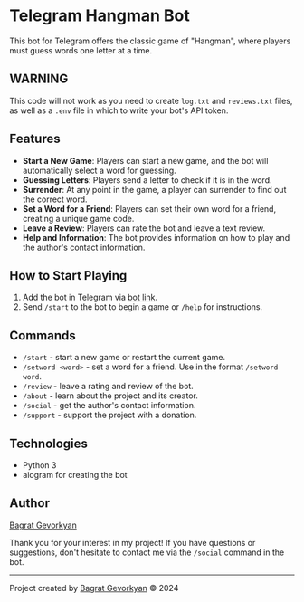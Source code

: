 # Telegram Hangman Bot

This bot for Telegram offers the classic game of "Hangman", where players must guess words one letter at a time.

## WARNING

This code will not work as you need to create `log.txt` and `reviews.txt` files, as well as a `.env` file in which to write your bot's API token.

## Features

- **Start a New Game**: Players can start a new game, and the bot will automatically select a word for guessing.
- **Guessing Letters**: Players send a letter to check if it is in the word.
- **Surrender**: At any point in the game, a player can surrender to find out the correct word.
- **Set a Word for a Friend**: Players can set their own word for a friend, creating a unique game code.
- **Leave a Review**: Players can rate the bot and leave a text review.
- **Help and Information**: The bot provides information on how to play and the author's contact information.

## How to Start Playing

1. Add the bot in Telegram via [bot link](https://t.me/Hangmangame1488bot).
2. Send `/start` to the bot to begin a game or `/help` for instructions.

## Commands

- `/start` - start a new game or restart the current game.
- `/setword <word>` - set a word for a friend. Use in the format `/setword word`.
- `/review` - leave a rating and review of the bot.
- `/about` - learn about the project and its creator.
- `/social` - get the author's contact information.
- `/support` - support the project with a donation.

## Technologies

- Python 3
- aiogram for creating the bot

## Author

[Bagrat Gevorkyan](https://github.com/megafortniter49)

Thank you for your interest in my project! If you have questions or suggestions, don't hesitate to contact me via the `/social` command in the bot.

---

Project created by [Bagrat Gevorkyan](https://github.com/megafortniter49) © 2024
